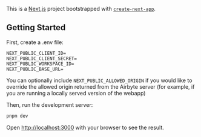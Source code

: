 This is a [Next.js](https://nextjs.org) project bootstrapped with [`create-next-app`](https://nextjs.org/docs/app/api-reference/cli/create-next-app).

## Getting Started

First, create a .env file:

```env
NEXT_PUBLIC_CLIENT_ID=
NEXT_PUBLIC_CLIENT_SECRET=
NEXT_PUBLIC_WORKSPACE_ID=
NEXT_PUBLIC_BASE_URL=
```

You can optionally include `NEXT_PUBLIC_ALLOWED_ORIGIN` if you would like to override the allowed origin returned from the Airbyte server (for example, if you are running a locally served version of the webapp)

Then, run the development server:

```bash
pnpm dev
```

Open [http://localhost:3000](http://localhost:3000) with your browser to see the result.
